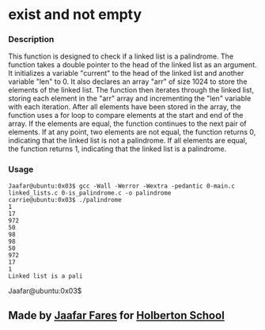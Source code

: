 # exist and not empty



### Description

This function is designed to check if a linked list is a palindrome. The function takes a double pointer to the head of the linked list as an argument. It initializes a variable "current" to the head of the linked list and another variable "len" to 0. It also declares an array "arr" of size 1024 to store the elements of the linked list. The function then iterates through the linked list, storing each element in the "arr" array and incrementing the "len" variable with each iteration. After all elements have been stored in the array, the function uses a for loop to compare elements at the start and end of the array. If the elements are equal, the function continues to the next pair of elements. If at any point, two elements are not equal, the function returns 0, indicating that the linked list is not a palindrome. If all elements are equal, the function returns 1, indicating that the linked list is a palindrome.



### Usage

```
Jaafar@ubuntu:0x03$ gcc -Wall -Werror -Wextra -pedantic 0-main.c linked_lists.c 0-is_palindrome.c -o palindrome
carrie@ubuntu:0x03$ ./palindrome
1
17
972
50
98
98
50
972
17
1
Linked list is a pali

```
Jaafar@ubuntu:0x03$



## Made by [Jaafar Fares](https://github.com/jaafarfares) for [Holberton School](https://www.holbertonschool.com/)


